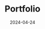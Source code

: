 ---
layout: post-categorypage
# title: "Projects"
permalink: "portfolios"

title:  "Portfolio"
date:   2024-04-24
# categories: jekyll update

content_before_table: "
<div> 
In here I organise my various portfolios for different roles
<br>
<br>
<br>
</div>
"


table_col: 3
table_datapath: "portfolios"

---